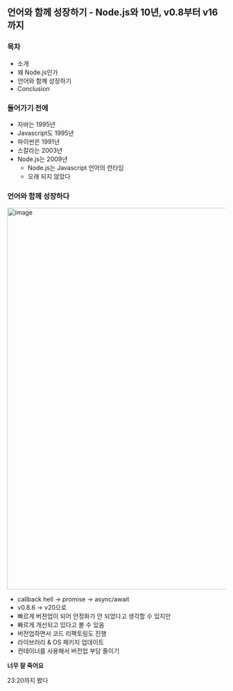 ## 언어와 함께 성장하기 - Node.js와 10년, v0.8부터 v16까지

### 목차

- 소개
- 왜 Node.js인가
- 언어와 함꼐 성장하기
- Conclusion

### 들어가기 전에

- 자바는 1995년
- Javascript도 1995년
- 파이썬은 1991년
- 스칼라는 2003년
- Node.js는 2009년
  - Node.js는 Javascript 언어의 런타임
  - 오래 되지 않았다

### 언어와 함께 성장하다

<img width="879" alt="image" src="https://github.com/mimseong/Study/assets/50068946/cdd3dc82-6524-4e09-b4cd-baed4b45c1e2">

- callback hell -> promise -> async/await
- v0.8.6 -> v20으로
- 빠르게 버젼업이 되어 안정화가 안 되었다고 생각할 수 있지만
- 빠르게 개선되고 있다고 볼 수 있음
- 버전업하면서 코드 리팩토링도 진행
- 라이브러리 & OS 패키지 업데이트
- 컨테이너를 사용해서 버전업 부담 줄이기

**너무 잘 죽어요**

23:20까지 봤다

